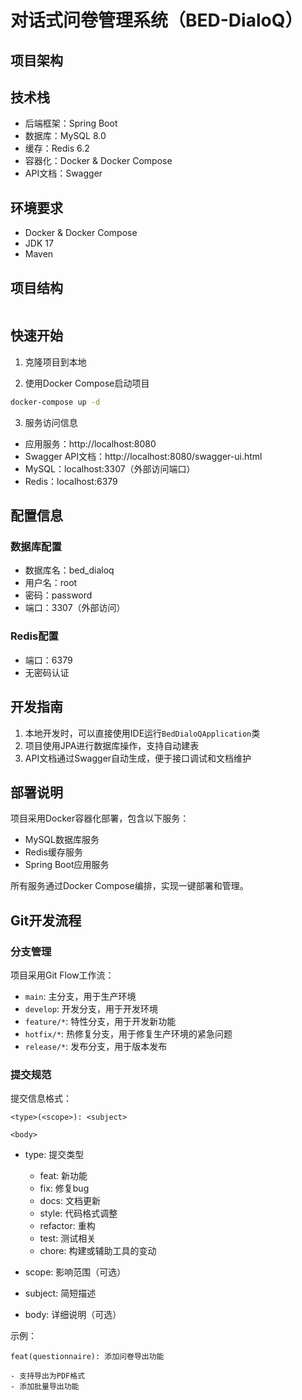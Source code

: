 # 对话式问卷管理系统（BED-DialoQ）

## 项目架构

## 技术栈

- 后端框架：Spring Boot
- 数据库：MySQL 8.0
- 缓存：Redis 6.2
- 容器化：Docker & Docker Compose
- API文档：Swagger

## 环境要求

- Docker & Docker Compose
- JDK 17
- Maven

## 项目结构

```
```

## 快速开始

1. 克隆项目到本地

2. 使用Docker Compose启动项目
```bash
docker-compose up -d
```

3. 服务访问信息
- 应用服务：http://localhost:8080
- Swagger API文档：http://localhost:8080/swagger-ui.html
- MySQL：localhost:3307（外部访问端口）
- Redis：localhost:6379

## 配置信息

### 数据库配置
- 数据库名：bed_dialoq
- 用户名：root
- 密码：password
- 端口：3307（外部访问）

### Redis配置
- 端口：6379
- 无密码认证

## 开发指南

1. 本地开发时，可以直接使用IDE运行`BedDialoQApplication`类
2. 项目使用JPA进行数据库操作，支持自动建表
3. API文档通过Swagger自动生成，便于接口调试和文档维护

## 部署说明

项目采用Docker容器化部署，包含以下服务：
- MySQL数据库服务
- Redis缓存服务
- Spring Boot应用服务

所有服务通过Docker Compose编排，实现一键部署和管理。

## Git开发流程

### 分支管理

项目采用Git Flow工作流：

- `main`: 主分支，用于生产环境
- `develop`: 开发分支，用于开发环境
- `feature/*`: 特性分支，用于开发新功能
- `hotfix/*`: 热修复分支，用于修复生产环境的紧急问题
- `release/*`: 发布分支，用于版本发布

### 提交规范

提交信息格式：
```
<type>(<scope>): <subject>

<body>
```

- type: 提交类型
  - feat: 新功能
  - fix: 修复bug
  - docs: 文档更新
  - style: 代码格式调整
  - refactor: 重构
  - test: 测试相关
  - chore: 构建或辅助工具的变动

- scope: 影响范围（可选）
- subject: 简短描述
- body: 详细说明（可选）

示例：
```
feat(questionnaire): 添加问卷导出功能

- 支持导出为PDF格式
- 添加批量导出功能
```
